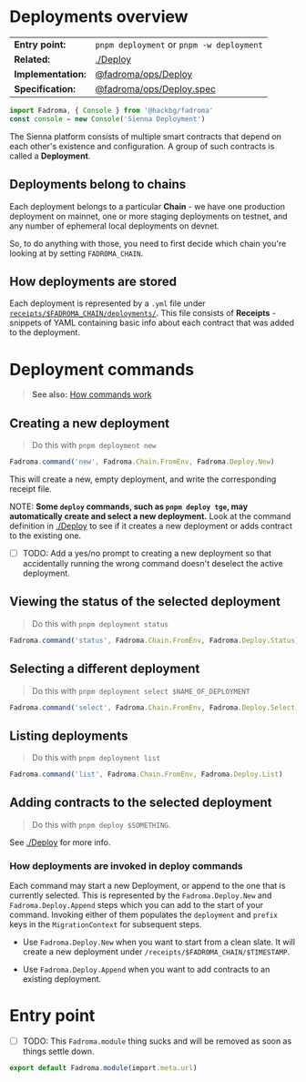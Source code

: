 # Deployments overview

|                     |                                           |
| ------------------- | ----------------------------------------- |
| **Entry point:**    | `pnpm deployment` or `pnpm -w deployment` |
| **Related:**        | [./Deploy](./Deploy)                      |
| **Implementation:** | [@fadroma/ops/Deploy](https://github.com/hackbg/fadroma/blob/v100/packages/ops/Deploy.ts)              |
| **Specification:**  | [@fadroma/ops/Deploy.spec](https://github.com/hackbg/fadroma/blob/v100/packages/ops/Deploy.spec.ts.md) |

```typescript
import Fadroma, { Console } from '@hackbg/fadroma'
const console = new Console('Sienna Deployment')
```

The Sienna platform consists of multiple smart contracts that
depend on each other's existence and configuration. A group of
such contracts is called a **Deployment**.

## Deployments belong to chains

Each deployment belongs to a particular **Chain** - we have one production
deployment on mainnet, one or more staging deployments on testnet,
and any number of ephemeral local deployments on devnet.

So, to do anything with those, you need to first decide which chain
you're looking at by setting `FADROMA_CHAIN`.

## How deployments are stored

Each deployment is represented by a `.yml` file under
[`receipts/$FADROMA_CHAIN/deployments/`](../receipts).
This file consists of **Receipts** - snippets of YAML containing
basic info about each contract that was added to the deployment.

# Deployment commands

> **See also:** [How commands work](./README#how-commands-work)

## Creating a new deployment

> Do this with `pnpm deployment new`

```typescript
Fadroma.command('new', Fadroma.Chain.FromEnv, Fadroma.Deploy.New)
```

This will create a new, empty deployment, and write the corresponding receipt file.

NOTE: **Some `deploy` commands, such as `pnpm deploy tge`, may automatically create
and select a new deployment.** Look at the command definition in [./Deploy](./Deploy.ts.md)
to see if it creates a new deployment or adds contract to the existing one.

* [ ] TODO: Add a yes/no prompt to creating a new deployment so that accidentally
  running the wrong command doesn't deselect the active deployment.

## Viewing the status of the selected deployment

> Do this with `pnpm deployment status`

```typescript
Fadroma.command('status', Fadroma.Chain.FromEnv, Fadroma.Deploy.Status)
```

## Selecting a different deployment

> Do this with `pnpm deployment select $NAME_OF_DEPLOYMENT`

```typescript
Fadroma.command('select', Fadroma.Chain.FromEnv, Fadroma.Deploy.Select)
```

## Listing deployments

> Do this with `pnpm deployment list`

```typescript
Fadroma.command('list', Fadroma.Chain.FromEnv, Fadroma.Deploy.List)
```

## Adding contracts to the selected deployment

> Do this with `pnpm deploy $SOMETHING`.

See [./Deploy](./Deploy.ts.md) for more info.

### How deployments are invoked in deploy commands

Each command may start a new Deployment, or append to the one that is currently selected.
This is represented by the `Fadroma.Deploy.New` and `Fadroma.Deploy.Append` steps which
you can add to the start of your command. Invoking either of them populates the
`deployment` and `prefix` keys in the `MigrationContext` for subsequent steps.

* Use `Fadroma.Deploy.New` when you want to start from a clean slate.
  It will create a new deployment under `/receipts/$FADROMA_CHAIN/$TIMESTAMP`.

* Use `Fadroma.Deploy.Append` when you want to add contracts to an
  existing deployment.

# Entry point

* [ ] TODO: This `Fadroma.module` thing sucks and will be removed as soon as things settle down.

```typescript
export default Fadroma.module(import.meta.url)
```
